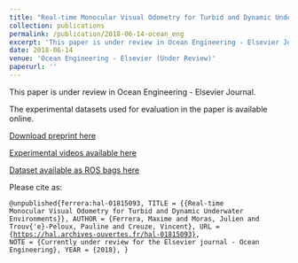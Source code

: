 ```yaml
---
title: "Real-time Monocular Visual Odometry for Turbid and Dynamic Underwater Environments"
collection: publications
permalink: /publication/2018-06-14-ocean_eng
excerpt: 'This paper is under review in Ocean Engineering - Elsevier Journal.  The experimental datasets used for evaluation in the paper is available online.'
date: 2018-06-14
venue: 'Ocean Engineering - Elsevier (Under Review)'
paperurl: ''
---
```


This paper is under review in Ocean Engineering - Elsevier Journal.  

The experimental datasets used for evaluation in the paper is available online.

[Download preprint here](https://hal.archives-ouvertes.fr/hal-01815093)

[Experimental videos available here](https://www.youtube.com/channel/UCFsvlI143Evf2F2sF5Hbxuw/playlists)

[Dataset available as ROS bags here](https://seafile.lirmm.fr/d/aa84057dc29a4af8ae4a/)

Please cite as:

<code>@unpublished{ferrera:hal-01815093,
  TITLE = {{Real-time Monocular Visual Odometry for Turbid and Dynamic Underwater Environments}},
  AUTHOR = {Ferrera, Maxime and Moras, Julien and Trouv{\'e}-Peloux, Pauline and Creuze, Vincent},
  URL = {https://hal.archives-ouvertes.fr/hal-01815093},
  NOTE = {Currently under review for the Elsevier journal - Ocean Engineering},
  YEAR = {2018},
}
</code>
